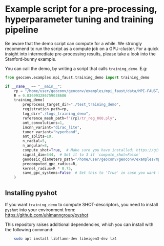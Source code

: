 # Example script for a pre-processing, hyperparameter tuning and training pipeline

Be aware that the demo script can compute for a while. We strongly recommend to run the script as a compute job
on a GPU-cluster. For a quick insight into intermediate pre-processing results, please take a look into the
Stanford-bunny example.

You can call the demo, by writing a script that calls `training_demo`. E.g:
```python
from geoconv.examples.mpi_faust.training_demo import training_demo

if __name__ == "__main__":
    rp = "/home/user/geoconv/geoconv/examples/mpi_faust/data/MPI-FAUST/training/registrations"
    R = 0.036993286759038686
    training_demo(
        preprocess_target_dir="./test_training_demo",
        registration_path=rp,
        log_dir="./logs_training_demo",
        reference_mesh_path=f"{rp}/tr_reg_000.ply",
        amt_convolutions=1,
        imcnn_variant="dirac_lite",
        tuner_variant="hyperband",
        amt_splits=10,
        n_radial=5,
        n_angular=8,
        compute_shot=True,  # Make sure you have installed: https://github.com/uhlmanngroup/pyshot (do not use `pip install pyshot`!)
        signal_dim=544,  # Set it to 3 if `compute_shot=False`
        geodesic_diameters_path="/home/user/geoconv/geoconv/examples/mpi_faust/geodesic_diameters.npy",
        precomputed_gpc_radius=R,
        kernel_radius=R * 0.75,
        save_gpc_systems=False  # Set this to 'True' in case you want to inspect GPC-systems
    )
```

## Installing pyshot

If you want `training_demo` to compute SHOT-descriptors, you need to install `pyshot` into your environment from:
https://github.com/uhlmanngroup/pyshot

This repository raises additional dependencies, which you can install with the following command:
```bash
    sudo apt install libflann-dev libeigen3-dev lz4
```